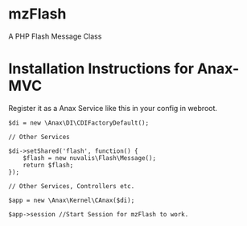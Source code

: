 mzFlash
=======

A PHP Flash Message Class

Installation Instructions for Anax-MVC
======================================

Register it as a Anax Service like this in your config in webroot.

	$di = new \Anax\DI\CDIFactoryDefault();

	// Other Services

	$di->setShared('flash', function() {
		$flash = new nuvalis\Flash\Message();
		return $flash;
	});

	// Other Services, Controllers etc.

	$app = new \Anax\Kernel\CAnax($di);

	$app->session //Start Session for mzFlash to work.

